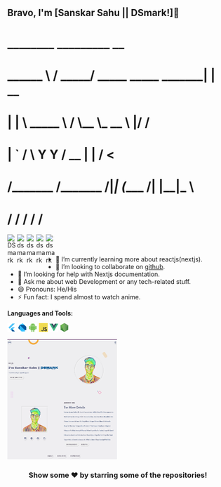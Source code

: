 ## Bravo, I'm [Sanskar Sahu || DSmark!]👋

# ________    _________                     __    
# \______ \  /   _____/ _____ _____ _______|  | __
#  |    |  \ \_____  \ /     \\__  \\_  __ \  |/ /
#  |    `   \/        \  Y Y  \/ __ \|  | \/    < 
# /_______  /_______  /__|_|  (____  /__|  |__|_ \
#         \/        \/      \/     \/           \/

<a href="https://discord.gg/cm8KvRrJ">
  <img align="left" alt="DSmark" width="22px" src="https://cdn.jsdelivr.net/npm/simple-icons@3.13.0/icons/discord.svg" />
</a>
</a>
<a href="https://github.com/DSDarkMark">
  <img align="left" alt="dsmark" width="22px" src="https://cdn.jsdelivr.net/npm/simple-icons@v3/icons/github.svg" />
</a>
<a href="https://www.fiverr.com/dsmark_/be-your-a-dedicated-personal-program">
  <img align="left" alt="dsmark" width="22px" src="https://cdn.jsdelivr.net/npm/simple-icons@3.13.0/icons/fiverr.svg" />
</a>
<a href="https://www.instagram.com/dsmark_/">
  <img align="left" alt="dsmark" width="22px" src="https://cdn.jsdelivr.net/npm/simple-icons@v3/icons/instagram.svg" />
</a>
<a href="https://www.facebook.com/dsdark.mark/">
  <img align="left" alt="dsmark" width="22px" src="https://cdn.jsdelivr.net/npm/simple-icons@v3/icons/facebook.svg" />
</a>
<br/>
<br/>


- 🌱 I’m currently learning more about reactjs(nextjs).
- 👯 I’m looking to collaborate on [github](https://github.com/DSDarkMark/project_short).
- 🤔 I’m looking for help with Nextjs documentation.
- 💬 Ask me about web Development or any tech-related stuff.
- 😄 Pronouns: He/His
- ⚡ Fun fact: I spend almost to watch anime.

**Languages and Tools:**  

<code><img height="20" src="https://raw.githubusercontent.com/github/explore/80688e429a7d4ef2fca1e82350fe8e3517d3494d/topics/flutter/flutter.png"></code>
<code><img height="20" src="https://raw.githubusercontent.com/github/explore/80688e429a7d4ef2fca1e82350fe8e3517d3494d/topics/dart/dart.png"></code>
<code><img height="20" src="https://raw.githubusercontent.com/github/explore/80688e429a7d4ef2fca1e82350fe8e3517d3494d/topics/android/android.png"></code>
<code><img height="20" src="https://raw.githubusercontent.com/github/explore/80688e429a7d4ef2fca1e82350fe8e3517d3494d/topics/javascript/javascript.png"></code>
<code><img height="20" src="https://raw.githubusercontent.com/github/explore/80688e429a7d4ef2fca1e82350fe8e3517d3494d/topics/vue/vue.png"></code>
<code><img height="20" src="https://raw.githubusercontent.com/github/explore/80688e429a7d4ef2fca1e82350fe8e3517d3494d/topics/nodejs/nodejs.png"></code>    

<a href="https://github.com/">
 <img style="text-align:center;max-width:250px;" src="https://github.com/DSDarkMark/project_short/blob/master/dsmarkg.png" />
</a>

<div align="center">

### Show some ❤️ by starring some of the repositories!

</div>

